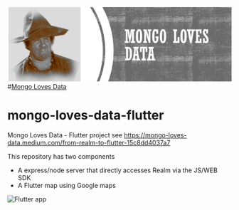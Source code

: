![Mongo Loves Data](mongolovesdata.png)
#[Mongo Loves Data](https://mongo-loves-data.medium.com/)
# mongo-loves-data-flutter
Mongo Loves Data - Flutter project see https://mongo-loves-data.medium.com/from-realm-to-flutter-15c8dd4037a7

This repository has two components
* A express/node server that directly accesses Realm via the JS/WEB SDK
* A Flutter map using Google maps



![Flutter app](map_flutter/android%20MLD.gif)

